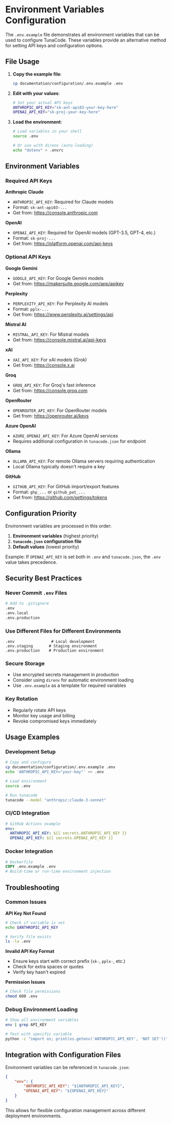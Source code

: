 # Environment Variables Configuration

The `.env.example` file demonstrates all environment variables that can be used to configure TunaCode. These variables provide an alternative method for setting API keys and configuration options.

## File Usage

1. **Copy the example file**:
   ```bash
   cp documentation/configuration/.env.example .env
   ```

2. **Edit with your values**:
   ```bash
   # Set your actual API keys
   ANTHROPIC_API_KEY="sk-ant-api03-your-key-here"
   OPENAI_API_KEY="sk-proj-your-key-here"
   ```

3. **Load the environment**:
   ```bash
   # Load variables in your shell
   source .env

   # Or use with direnv (auto-loading)
   echo "dotenv" > .envrc
   ```

## Environment Variables

### Required API Keys

**Anthropic Claude**
- `ANTHROPIC_API_KEY`: Required for Claude models
- Format: `sk-ant-api03-...`
- Get from: https://console.anthropic.com

**OpenAI**
- `OPENAI_API_KEY`: Required for OpenAI models (GPT-3.5, GPT-4, etc.)
- Format: `sk-proj-...`
- Get from: https://platform.openai.com/api-keys

### Optional API Keys

**Google Gemini**
- `GOOGLE_API_KEY`: For Google Gemini models
- Get from: https://makersuite.google.com/app/apikey

**Perplexity**
- `PERPLEXITY_API_KEY`: For Perplexity AI models
- Format: `pplx-...`
- Get from: https://www.perplexity.ai/settings/api

**Mistral AI**
- `MISTRAL_API_KEY`: For Mistral models
- Get from: https://console.mistral.ai/api-keys

**xAI**
- `XAI_API_KEY`: For xAI models (Grok)
- Get from: https://console.x.ai

**Groq**
- `GROQ_API_KEY`: For Groq's fast inference
- Get from: https://console.groq.com

**OpenRouter**
- `OPENROUTER_API_KEY`: For OpenRouter models
- Get from: https://openrouter.ai/keys

**Azure OpenAI**
- `AZURE_OPENAI_API_KEY`: For Azure OpenAI services
- Requires additional configuration in `tunacode.json` for endpoint

**Ollama**
- `OLLAMA_API_KEY`: For remote Ollama servers requiring authentication
- Local Ollama typically doesn't require a key

**GitHub**
- `GITHUB_API_KEY`: For GitHub import/export features
- Format: `ghp_...` or `github_pat_...`
- Get from: https://github.com/settings/tokens

## Configuration Priority

Environment variables are processed in this order:

1. **Environment variables** (highest priority)
2. **`tunacode.json` configuration file**
3. **Default values** (lowest priority)

Example: If `OPENAI_API_KEY` is set both in `.env` and `tunacode.json`, the `.env` value takes precedence.

## Security Best Practices

### Never Commit `.env` Files
```bash
# Add to .gitignore
.env
.env.local
.env.production
```

### Use Different Files for Different Environments
```
.env                # Local development
.env.staging       # Staging environment
.env.production    # Production environment
```

### Secure Storage
- Use encrypted secrets management in production
- Consider using `direnv` for automatic environment loading
- Use `.env.example` as a template for required variables

### Key Rotation
- Regularly rotate API keys
- Monitor key usage and billing
- Revoke compromised keys immediately

## Usage Examples

### Development Setup
```bash
# Copy and configure
cp documentation/configuration/.env.example .env
echo 'ANTHROPIC_API_KEY="your-key"' >> .env

# Load environment
source .env

# Run tunacode
tunacode --model "anthropic:claude-3-sonnet"
```

### CI/CD Integration
```yaml
# GitHub Actions example
env:
  ANTHROPIC_API_KEY: ${{ secrets.ANTHROPIC_API_KEY }}
  OPENAI_API_KEY: ${{ secrets.OPENAI_API_KEY }}
```

### Docker Integration
```dockerfile
# Dockerfile
COPY .env.example .env
# Build-time or run-time environment injection
```

## Troubleshooting

### Common Issues

**API Key Not Found**
```bash
# Check if variable is set
echo $ANTHROPIC_API_KEY

# Verify file exists
ls -la .env
```

**Invalid API Key Format**
- Ensure keys start with correct prefix (`sk-`, `pplx-`, etc.)
- Check for extra spaces or quotes
- Verify key hasn't expired

**Permission Issues**
```bash
# Check file permissions
chmod 600 .env
```

### Debug Environment Loading
```bash
# Show all environment variables
env | grep API_KEY

# Test with specific variable
python -c "import os; print(os.getenv('ANTHROPIC_API_KEY', 'NOT SET'))"
```

## Integration with Configuration Files

Environment variables can be referenced in `tunacode.json`:

```json
{
    "env": {
        "ANTHROPIC_API_KEY": "${ANTHROPIC_API_KEY}",
        "OPENAI_API_KEY": "${OPENAI_API_KEY}"
    }
}
```

This allows for flexible configuration management across different deployment environments.
